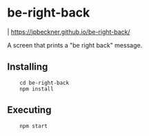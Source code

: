 # be-right-back
| https://jpbeckner.github.io/be-right-back/

A screen that prints a "be right back" message.

## Installing

```
    cd be-right-back
    npm install
```

## Executing
```
    npm start
```
